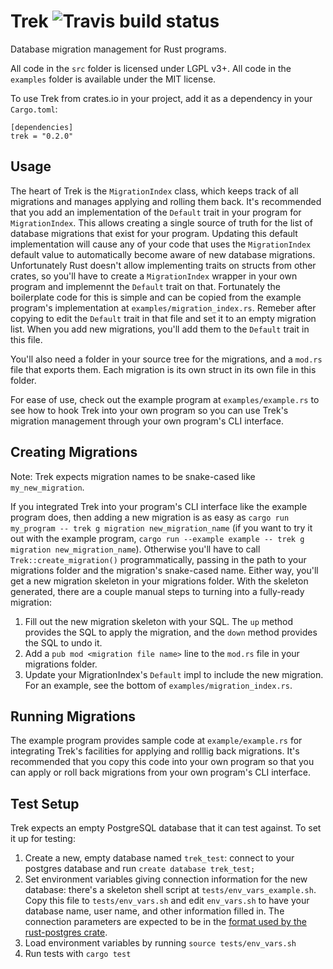 Trek ![Travis build status](https://travis-ci.org/starim/trek.svg?branch=master)
==

Database migration management for Rust programs.

All code in the `src` folder is licensed under LGPL v3+.
All code in the `examples` folder is available under the MIT license.


To use Trek from crates.io in your project, add it as a dependency in your
`Cargo.toml`:

```
[dependencies]
trek = "0.2.0"
```

Usage
--

The heart of Trek is the `MigrationIndex` class, which keeps track of all
migrations and manages applying and rolling them back. It's recommended that
you add an implementation of the `Default` trait in your program for
`MigrationIndex`. This allows creating a single source of truth for the list of
database migrations that exist for your program. Updating this default
implementation will cause any of your code that uses the `MigrationIndex`
default value to automatically become aware of new database migrations.
Unfortunately Rust doesn't allow implementing traits on structs from other
crates, so you'll have to create a `MigrationIndex` wrapper in your own program
and implemennt the `Default` trait on that. Fortunately the boilerplate code
for this is simple and can be copied from the example program's implementation
at `examples/migration_index.rs`. Remeber after copying to edit the `Default`
trait in that file and set it to an empty migration list.  When you add new
migrations, you'll add them to the `Default` trait in this file.

You'll also need a folder in your source tree for the migrations, and a
`mod.rs` file that exports them. Each migration is its own struct in its own
file in this folder.

For ease of use, check out the example program at `examples/example.rs` to see
how to hook Trek into your own program so you can use Trek's migration
management through your own program's CLI interface.


Creating Migrations
--

Note: Trek expects migration names to be snake-cased like `my_new_migration`.

If you integrated Trek into your program's CLI interface like the example
program does, then adding a new migration is as easy as `cargo run my_program
-- trek g migration new_migration_name` (if you want to try it out with the
example program, `cargo run --example example -- trek g migration
new_migration_name`). Otherwise you'll have to call `Trek::create_migration()`
programmatically, passing in the path to your migrations folder and the
migration's snake-cased name. Either way, you'll get a new migration skeleton
in your migrations folder. With the skeleton generated, there are a couple
manual steps to turning into a fully-ready migration:

1. Fill out the new migration skeleton with your SQL. The `up` method provides
   the SQL to apply the migration, and the `down` method provides the SQL to
   undo it.
2. Add a `pub mod <migration file name>` line to the `mod.rs` file in your migrations folder.
3. Update your MigrationIndex's `Default` impl to include the new migration.
   For an example, see the bottom of `examples/migration_index.rs`.


Running Migrations
--

The example program provides sample code at `example/example.rs` for
integrating Trek's facilities for applying and rolllig back migrations. It's
recommended that you copy this code into your own program so that you can apply
or roll back migrations from your own program's CLI interface.


Test Setup
--

Trek expects an empty PostgreSQL database that it can test against. To set it up for testing:

1. Create a new, empty database named `trek_test`: connect to your postgres database and run `create database trek_test;`
2. Set environment variables giving connection information for the new database: there's a skeleton shell script at `tests/env_vars_example.sh`. Copy this file to `tests/env_vars.sh` and edit `env_vars.sh` to have your database name, user name, and other information filled in. The connection parameters are expected to be in the [format used by the rust-postgres crate](https://sfackler.github.io/rust-postgres/doc/v0.10.0/postgres/struct.Connection.html#method.connect).
3. Load environment variables by running `source tests/env_vars.sh`
4. Run tests with `cargo test`
